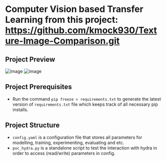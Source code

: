 # Computer Vision based Transfer Learning from this project: https://github.com/kmock930/Texture-Image-Comparison.git
## Project Preview
![image](https://github.com/user-attachments/assets/433afb73-b4bf-4a45-9c30-5ee214dab407)
![image](https://github.com/user-attachments/assets/5c80f46c-63d2-4dce-a90b-5599f9930c4c)
## Project Prerequisites
- Run the command `pip freeze > requirements.txt` to generate the latest version of `requirements.txt` file which keeps track of all necessary pip installs.
## Project Structure
- `config.yaml` is a configuration file that stores all parameters for modelling, training, experimenting, evaluating and etc. 
- `poc_hydra.py` is a standalone script to test the interaction with hydra in order to access (read/write) parameters in config. 
